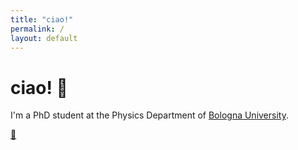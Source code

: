 ```yaml
---
title: "ciao!"
permalink: /
layout: default
---
```


# ciao! 👋

I'm a PhD student at the Physics Department of [Bologna University](https://www.unibo.it/en/homepage). 

[📧](mailto:francesco.dalmonte7@unibo.it)

